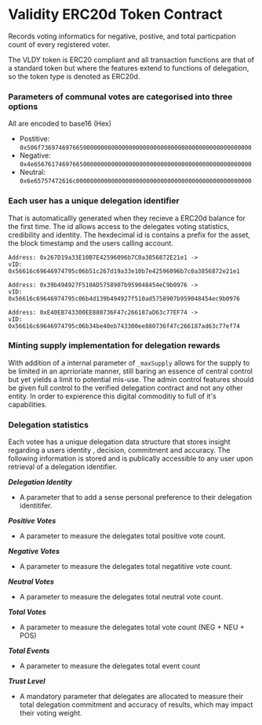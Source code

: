 # Validity ERC20d Token Contract
Records voting informatics for negative, postive, and total particpation count of every registered voter. 

The VLDY token is ERC20 compliant and all transaction functions are that of a standard token but where the features extend to functions of delegation, so the token type is denoted as ERC20d. 

### Parameters of communal votes are categorised into three options

All are encoded to base16 (Hex)

* Postitive: `0x506f736974697665000000000000000000000000000000000000000000000000`
* Negative: `0x4e65676174697665000000000000000000000000000000000000000000000000`
* Neutral: `0x6e65757472616c00000000000000000000000000000000000000000000000000`

### Each user has a unique delegation identifier 

That is automaticallly generated when they recieve a ERC20d balance for the first time. The id allows access to the delegates voting statistics, credibility and identity. The hexdecimal id is contains a prefix for the asset, the block timestamp and the users calling account.

```
Address: 0x267D19a33E10B7E42596096b7C0a3856872E21e1 -> 
vID: 0x56616c69646974795c06b51c267d19a33e10b7e42596096b7c0a3856872e21e1

Address: 0x39b494927F510AD5758907b959048454eC9b0976 -> 
vID: 0x56616c69646974795c06b4d139b494927f510ad5758907b959048454ec9b0976

Address: 0xE40EB743300EE880736F47c266187aD63c77EF74 ->
vID: 0x56616c69646974795c06b34be40eb743300ee880736f47c266187ad63c77ef74
```

### Minting supply implementation for delegation rewards

With addition of a internal parameter of `_maxSupply` allows for the supply to be limited in an aprrioriate manner, still baring an essence of central control but yet yields a limit to potential mis-use. The admin control features should be given full control to the verified delegation contract and not any other entity. In order to expierence this digital commoditiy to full of it's capabilities. 

### Delegation statistics

Each votee has a unique delegation data structure that stores insight regarding a users identity , decision, commitment and accuracy. The following information is stored and is publically accessible to any user upon retrieval of a delegation identifier. 

***Delegation Identity*** 
* A parameter that to add a sense personal preference to their delegation identitifer. 

***Positive Votes*** 
* A parameter to measure the delegates total positive vote count. 

***Negative Votes***
* A parameter to measure the delegates total negatitive vote count. 

***Neutral Votes*** 
* A parameter to measure the delegates total neutral vote count. 

***Total Votes***   
* A parameter to measure the delegates total vote count (NEG + NEU + POS)

***Total Events*** 
* A parameter to measure the delegates total event count

***Trust Level*** 
* A mandatory parameter that delegates are allocated to measure their total delegation commitment and accuracy of results, which may impact their voting weight.
